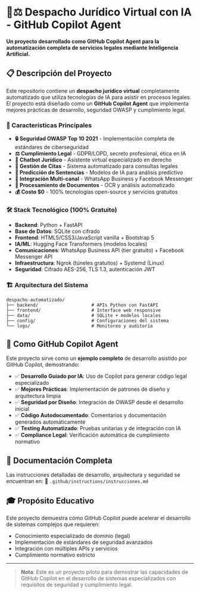 # 🤖⚖️ Despacho Jurídico Virtual con IA - GitHub Copilot Agent

**Un proyecto desarrollado como GitHub Copilot Agent para la automatización completa de servicios legales mediante Inteligencia Artificial.**

## 📋 Descripción del Proyecto

Este repositorio contiene un **despacho jurídico virtual** completamente automatizado que utiliza tecnologías de IA para asistir en procesos legales. El proyecto está diseñado como un **GitHub Copilot Agent** que implementa mejores prácticas de desarrollo, seguridad OWASP y cumplimiento legal.

### 🎯 Características Principales

- **🔒 Seguridad OWASP Top 10 2021** - Implementación completa de estándares de ciberseguridad
- **⚖️ Cumplimiento Legal** - GDPR/LOPD, secreto profesional, ética en IA
- **💬 Chatbot Jurídico** - Asistente virtual especializado en derecho
- **📅 Gestión de Citas** - Sistema automatizado para consultas legales
- **🔮 Predicción de Sentencias** - Modelos de IA para análisis predictivo
- **📱 Integración Multi-canal** - WhatsApp Business y Facebook Messenger
- **📄 Procesamiento de Documentos** - OCR y análisis automatizado
- **💰 Costo $0** - 100% tecnologías open-source y servicios gratuitos

### 🛠️ Stack Tecnológico (100% Gratuito)

- **Backend**: Python + FastAPI
- **Base de Datos**: SQLite con cifrado
- **Frontend**: HTML5/CSS3/JavaScript vanilla + Bootstrap 5
- **IA/ML**: Hugging Face Transformers (modelos locales)
- **Comunicaciones**: WhatsApp Business API (tier gratuito) + Facebook Messenger API
- **Infraestructura**: Ngrok (túneles gratuitos) + Systemd (Linux)
- **Seguridad**: Cifrado AES-256, TLS 1.3, autenticación JWT

### 🏗️ Arquitectura del Sistema

```
despacho-automatizado/
├── backend/                    # APIs Python con FastAPI
├── frontend/                   # Interface web responsive
├── data/                       # SQLite + modelos locales
├── config/                     # Configuraciones del sistema
└── logs/                       # Monitoreo y auditoría
```

## 🚀 Como GitHub Copilot Agent

Este proyecto sirve como un **ejemplo completo** de desarrollo asistido por GitHub Copilot, demostrando:

- ✅ **Desarrollo Guiado por IA**: Uso de Copilot para generar código legal especializado
- ✅ **Mejores Prácticas**: Implementación de patrones de diseño y arquitectura limpia
- ✅ **Seguridad por Diseño**: Integración de OWASP desde el desarrollo inicial
- ✅ **Código Autodocumentado**: Comentarios y documentación generados automáticamente
- ✅ **Testing Automatizado**: Pruebas unitarias y de integración con IA
- ✅ **Compliance Legal**: Verificación automática de cumplimiento normativo

## 📖 Documentación Completa

Las instrucciones detalladas de desarrollo, arquitectura y seguridad se encuentran en:
📁 `.github/instructions/instrucciones.md`

## 🎓 Propósito Educativo

Este proyecto demuestra cómo GitHub Copilot puede acelerar el desarrollo de sistemas complejos que requieren:
- Conocimiento especializado de dominio (legal)
- Implementación de estándares de seguridad avanzados
- Integración con múltiples APIs y servicios
- Cumplimiento normativo estricto

---

> **Nota**: Este es un proyecto piloto para demostrar las capacidades de GitHub Copilot en el desarrollo de sistemas especializados con requisitos de seguridad y cumplimiento legal.
